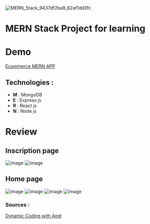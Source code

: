 ![MERN_Stack_9437df2ba9_62af1dd3fc](https://github.com/Medamine-Bahassou/Ecommerce-platform-MERN-Stack/assets/146652318/1447ef02-d193-4f09-b85e-86e72a4c9cae)
# MERN Stack Project for learning

# Demo 
[Ecommerce MERN APP](https://ecommerce-platform-mern-stack-mins.vercel.app/)

## Technologies : 
- **M** : MongoDB
- **E** : Express js
- **R** : React js
- **N** : Node js 
<!--
# Installation 
## Database 
create acount `mongodb.com` and create database
## Packages 
### Frontend :
- react ``
  
  ``

- toast ``
  
  ``
  
- react icons ``
  
  ``
  
- ``
  
  ``
### Backend :
- mongoose (database) ``

  ``
- express ``

  ``
-  ``

  ``

-->
# Review 
## Inscription page 
![image](https://github.com/Medamine-Bahassou/Study-Project-MERN-ECOMMERCE/assets/146652318/ac18c6e7-90fb-4e35-abab-d93a259d4ef1)
![image](https://github.com/Medamine-Bahassou/Ecommerce-platform-MERN-Stack/assets/146652318/ace78082-b99d-40f7-a3b0-7213f64944c3)

## Home page
![image](https://github.com/Medamine-Bahassou/Ecommerce-platform-MERN-Stack/assets/146652318/bb51efaa-c800-4779-a66a-e8510d3422a9)
![image](https://github.com/Medamine-Bahassou/Ecommerce-platform-MERN-Stack/assets/146652318/380a1034-314b-40fa-9f68-a4c285c4dbf1)
![image](https://github.com/Medamine-Bahassou/Ecommerce-platform-MERN-Stack/assets/146652318/8f17db94-a285-450f-a2db-b01f3bfb9efe)
![image](https://github.com/Medamine-Bahassou/Ecommerce-platform-MERN-Stack/assets/146652318/b9df7e26-2198-43da-b73c-46f87e9886a2)


### Sources : 
[Dynamic Coding with Amit](https://www.youtube.com/watch?v=JFCQLhSMjtM&t=29481s&ab_channel=DynamicCodingwithAmit)
